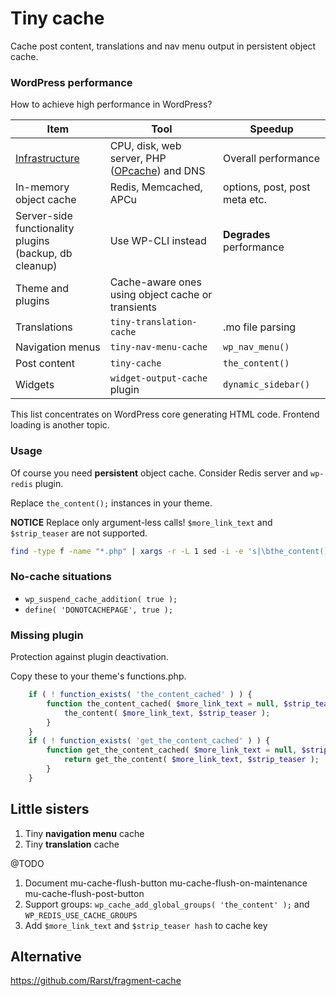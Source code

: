 # Tiny cache

Cache post content, translations and nav menu output in persistent object cache.

### WordPress performance

How to achieve high performance in WordPress?

| Item                          | Tool                               | Speedup                       |
| ----------------------------- | ---------------------------------- | ----------------------------- |
| [Infrastructure](https://github.com/szepeviktor/debian-server-tools/blob/master/CV-WordPress.md#webserver-stack) | CPU, disk, web server, PHP ([OPcache](http://php.net/manual/en/opcache.configuration.php#ini.opcache.validate-timestamps)) and DNS | Overall performance |
| In-memory object cache        | Redis, Memcached, APCu             | options, post, post meta etc. |
| Server-side functionality plugins<br> (backup, db cleanup) | Use WP-CLI instead | **Degrades** performance |
| Theme and plugins             | Cache-aware ones using object cache or transients |                |
| Translations                  | `tiny-translation-cache`           | .mo file parsing              |
| Navigation menus              | `tiny-nav-menu-cache`              | `wp_nav_menu()`               |
| Post content                  | `tiny-cache`                       | `the_content()`               |
| Widgets                       | `widget-output-cache` plugin       | `dynamic_sidebar()`           |

This list concentrates on WordPress core generating HTML code. Frontend loading is another topic.

### Usage

Of course you need **persistent** object cache. Consider Redis server and `wp-redis` plugin.

Replace `the_content();` instances in your theme.

**NOTICE** Replace only argument-less calls! `$more_link_text` and `$strip_teaser` are not supported.

```bash
find -type f -name "*.php" | xargs -r -L 1 sed -i -e 's|\bthe_content();|the_content_cached();|g'
```

### No-cache situations

- `wp_suspend_cache_addition( true );`
- `define( 'DONOTCACHEPAGE', true );`

### Missing plugin

Protection against plugin deactivation.

Copy these to your theme's functions.php.

```php
    if ( ! function_exists( 'the_content_cached' ) ) {
        function the_content_cached( $more_link_text = null, $strip_teaser = false ) {
            the_content( $more_link_text, $strip_teaser );
        }
    }
    if ( ! function_exists( 'get_the_content_cached' ) ) {
        function get_the_content_cached( $more_link_text = null, $strip_teaser = false ) {
            return get_the_content( $more_link_text, $strip_teaser );
        }
    }
```

## Little sisters

1. Tiny **navigation menu** cache
1. Tiny **translation** cache

@TODO

1. Document mu-cache-flush-button mu-cache-flush-on-maintenance mu-cache-flush-post-button
1. Support groups: `wp_cache_add_global_groups( 'the_content' );` and `WP_REDIS_USE_CACHE_GROUPS`
1. Add `$more_link_text` and `$strip_teaser hash` to cache key

## Alternative

https://github.com/Rarst/fragment-cache
